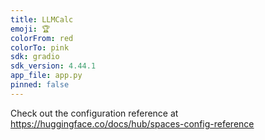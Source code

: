 ```yaml
---
title: LLMCalc
emoji: 🏆
colorFrom: red
colorTo: pink
sdk: gradio
sdk_version: 4.44.1
app_file: app.py
pinned: false
---
```


Check out the configuration reference at https://huggingface.co/docs/hub/spaces-config-reference
